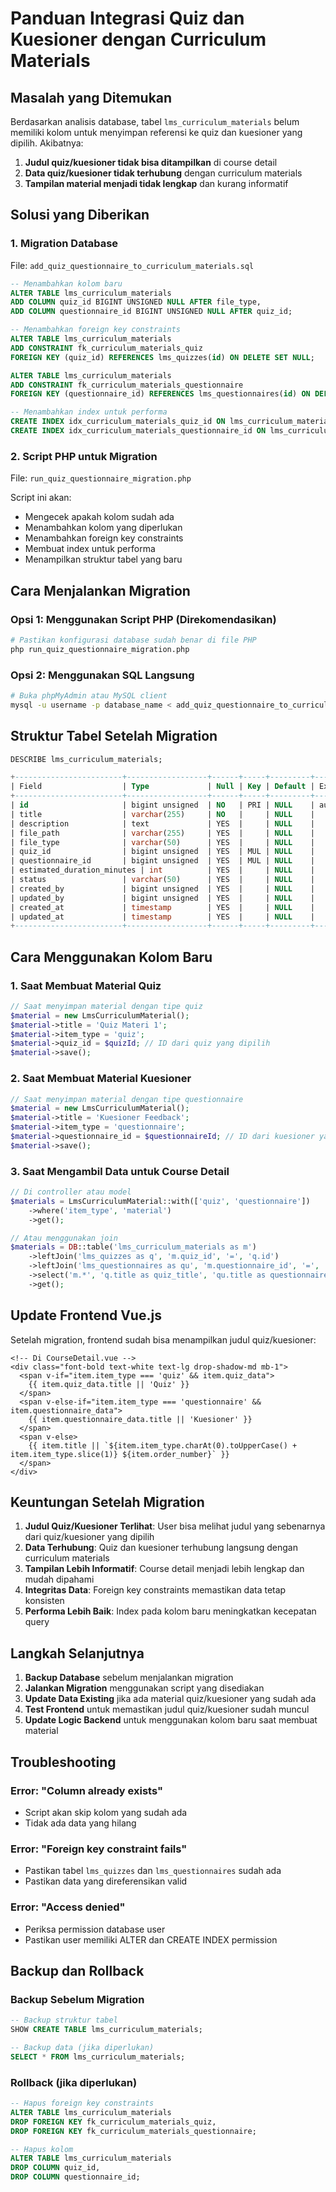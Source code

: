 # Panduan Integrasi Quiz dan Kuesioner dengan Curriculum Materials

## Masalah yang Ditemukan

Berdasarkan analisis database, tabel `lms_curriculum_materials` belum memiliki kolom untuk menyimpan referensi ke quiz dan kuesioner yang dipilih. Akibatnya:

1. **Judul quiz/kuesioner tidak bisa ditampilkan** di course detail
2. **Data quiz/kuesioner tidak terhubung** dengan curriculum materials
3. **Tampilan material menjadi tidak lengkap** dan kurang informatif

## Solusi yang Diberikan

### 1. Migration Database

File: `add_quiz_questionnaire_to_curriculum_materials.sql`

```sql
-- Menambahkan kolom baru
ALTER TABLE lms_curriculum_materials 
ADD COLUMN quiz_id BIGINT UNSIGNED NULL AFTER file_type,
ADD COLUMN questionnaire_id BIGINT UNSIGNED NULL AFTER quiz_id;

-- Menambahkan foreign key constraints
ALTER TABLE lms_curriculum_materials 
ADD CONSTRAINT fk_curriculum_materials_quiz 
FOREIGN KEY (quiz_id) REFERENCES lms_quizzes(id) ON DELETE SET NULL;

ALTER TABLE lms_curriculum_materials 
ADD CONSTRAINT fk_curriculum_materials_questionnaire 
FOREIGN KEY (questionnaire_id) REFERENCES lms_questionnaires(id) ON DELETE SET NULL;

-- Menambahkan index untuk performa
CREATE INDEX idx_curriculum_materials_quiz_id ON lms_curriculum_materials(quiz_id);
CREATE INDEX idx_curriculum_materials_questionnaire_id ON lms_curriculum_materials(questionnaire_id);
```

### 2. Script PHP untuk Migration

File: `run_quiz_questionnaire_migration.php`

Script ini akan:
- Mengecek apakah kolom sudah ada
- Menambahkan kolom yang diperlukan
- Menambahkan foreign key constraints
- Membuat index untuk performa
- Menampilkan struktur tabel yang baru

## Cara Menjalankan Migration

### Opsi 1: Menggunakan Script PHP (Direkomendasikan)

```bash
# Pastikan konfigurasi database sudah benar di file PHP
php run_quiz_questionnaire_migration.php
```

### Opsi 2: Menggunakan SQL Langsung

```bash
# Buka phpMyAdmin atau MySQL client
mysql -u username -p database_name < add_quiz_questionnaire_to_curriculum_materials.sql
```

## Struktur Tabel Setelah Migration

```sql
DESCRIBE lms_curriculum_materials;

+------------------------+------------------+------+-----+---------+----------------+
| Field                  | Type             | Null | Key | Default | Extra          |
+------------------------+------------------+------+-----+---------+----------------+
| id                     | bigint unsigned  | NO   | PRI | NULL    | auto_increment |
| title                  | varchar(255)     | NO   |     | NULL    |                |
| description            | text             | YES  |     | NULL    |                |
| file_path              | varchar(255)     | YES  |     | NULL    |                |
| file_type              | varchar(50)      | YES  |     | NULL    |                |
| quiz_id                | bigint unsigned  | YES  | MUL | NULL    |                | ← NEW
| questionnaire_id       | bigint unsigned  | YES  | MUL | NULL    |                | ← NEW
| estimated_duration_minutes | int          | YES  |     | NULL    |                |
| status                 | varchar(50)      | YES  |     | NULL    |                |
| created_by             | bigint unsigned  | YES  |     | NULL    |                |
| updated_by             | bigint unsigned  | YES  |     | NULL    |                |
| created_at             | timestamp        | YES  |     | NULL    |                |
| updated_at             | timestamp        | YES  |     | NULL    |                |
+------------------------+------------------+------+-----+---------+----------------+
```

## Cara Menggunakan Kolom Baru

### 1. Saat Membuat Material Quiz

```php
// Saat menyimpan material dengan tipe quiz
$material = new LmsCurriculumMaterial();
$material->title = 'Quiz Materi 1';
$material->item_type = 'quiz';
$material->quiz_id = $quizId; // ID dari quiz yang dipilih
$material->save();
```

### 2. Saat Membuat Material Kuesioner

```php
// Saat menyimpan material dengan tipe questionnaire
$material = new LmsCurriculumMaterial();
$material->title = 'Kuesioner Feedback';
$material->item_type = 'questionnaire';
$material->questionnaire_id = $questionnaireId; // ID dari kuesioner yang dipilih
$material->save();
```

### 3. Saat Mengambil Data untuk Course Detail

```php
// Di controller atau model
$materials = LmsCurriculumMaterial::with(['quiz', 'questionnaire'])
    ->where('item_type', 'material')
    ->get();

// Atau menggunakan join
$materials = DB::table('lms_curriculum_materials as m')
    ->leftJoin('lms_quizzes as q', 'm.quiz_id', '=', 'q.id')
    ->leftJoin('lms_questionnaires as qu', 'm.questionnaire_id', '=', 'qu.id')
    ->select('m.*', 'q.title as quiz_title', 'qu.title as questionnaire_title')
    ->get();
```

## Update Frontend Vue.js

Setelah migration, frontend sudah bisa menampilkan judul quiz/kuesioner:

```vue
<!-- Di CourseDetail.vue -->
<div class="font-bold text-white text-lg drop-shadow-md mb-1">
  <span v-if="item.item_type === 'quiz' && item.quiz_data">
    {{ item.quiz_data.title || 'Quiz' }}
  </span>
  <span v-else-if="item.item_type === 'questionnaire' && item.questionnaire_data">
    {{ item.questionnaire_data.title || 'Kuesioner' }}
  </span>
  <span v-else>
    {{ item.title || `${item.item_type.charAt(0).toUpperCase() + item.item_type.slice(1)} ${item.order_number}` }}
  </span>
</div>
```

## Keuntungan Setelah Migration

1. **Judul Quiz/Kuesioner Terlihat**: User bisa melihat judul yang sebenarnya dari quiz/kuesioner yang dipilih
2. **Data Terhubung**: Quiz dan kuesioner terhubung langsung dengan curriculum materials
3. **Tampilan Lebih Informatif**: Course detail menjadi lebih lengkap dan mudah dipahami
4. **Integritas Data**: Foreign key constraints memastikan data tetap konsisten
5. **Performa Lebih Baik**: Index pada kolom baru meningkatkan kecepatan query

## Langkah Selanjutnya

1. **Backup Database** sebelum menjalankan migration
2. **Jalankan Migration** menggunakan script yang disediakan
3. **Update Data Existing** jika ada material quiz/kuesioner yang sudah ada
4. **Test Frontend** untuk memastikan judul quiz/kuesioner sudah muncul
5. **Update Logic Backend** untuk menggunakan kolom baru saat membuat material

## Troubleshooting

### Error: "Column already exists"
- Script akan skip kolom yang sudah ada
- Tidak ada data yang hilang

### Error: "Foreign key constraint fails"
- Pastikan tabel `lms_quizzes` dan `lms_questionnaires` sudah ada
- Pastikan data yang direferensikan valid

### Error: "Access denied"
- Periksa permission database user
- Pastikan user memiliki ALTER dan CREATE INDEX permission

## Backup dan Rollback

### Backup Sebelum Migration
```sql
-- Backup struktur tabel
SHOW CREATE TABLE lms_curriculum_materials;

-- Backup data (jika diperlukan)
SELECT * FROM lms_curriculum_materials;
```

### Rollback (jika diperlukan)
```sql
-- Hapus foreign key constraints
ALTER TABLE lms_curriculum_materials 
DROP FOREIGN KEY fk_curriculum_materials_quiz,
DROP FOREIGN KEY fk_curriculum_materials_questionnaire;

-- Hapus kolom
ALTER TABLE lms_curriculum_materials 
DROP COLUMN quiz_id,
DROP COLUMN questionnaire_id;
```
